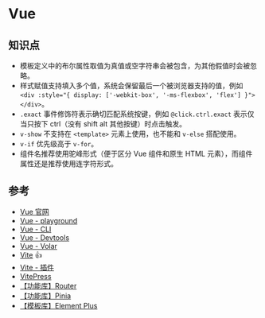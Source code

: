 # Vue

## 知识点

- 模板定义中的布尔属性取值为真值或空字符串会被包含，为其他假值时会被忽略。
- 样式赋值支持填入多个值，系统会保留最后一个被浏览器支持的值，例如 `<div :style="{ display: ['-webkit-box', '-ms-flexbox', 'flex'] }"></div>`。
- `.exact` 事件修饰符表示确切匹配系统按键，例如 `@click.ctrl.exact` 表示仅当只按下 ctrl（没有 shift alt 其他按键）时点击触发。
- `v-show` 不支持在 `<template>` 元素上使用，也不能和 `v-else` 搭配使用。
- `v-if` 优先级高于 `v-for`。
- 组件名推荐使用驼峰形式（便于区分 Vue 组件和原生 HTML 元素），而组件属性还是推荐使用连字符形式。

## 参考

- [Vue 官网](https://cn.vuejs.org/)
- [Vue - playground](https://play.vuejs.org/ '在线试用')
- [Vue - CLI](https://cli.vuejs.org/zh/ '命令行工具')
- [Vue - Devtools](https://devtools.vuejs.org/ '浏览器调试工具')
- [Vue - Volar](https://marketplace.visualstudio.com/items?itemName=Vue.volar 'VS Code 代码提示插件')
- [Vite](https://cn.vitejs.dev/ '构建工具') 👍
- [Vite - 插件](https://github.com/vitejs/awesome-vite#plugins 'Vite 打包插件')
- [VitePress](https://vitepress.dev/zh/ '文档生成工具')
- [【功能库】Router](https://router.vuejs.org/zh/ '路由库')
- [【功能库】Pinia](https://pinia.vuejs.org/zh/core-concepts/ '状态管理库')
- [【模板库】Element Plus](https://element-plus.org/zh-CN/)
